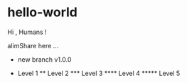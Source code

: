 # hello-world

Hi , Humans !

alimShare here ...

- new branch v1.0.0

* Level 1
** Level 2
*** Level 3
**** Level 4
***** Level 5